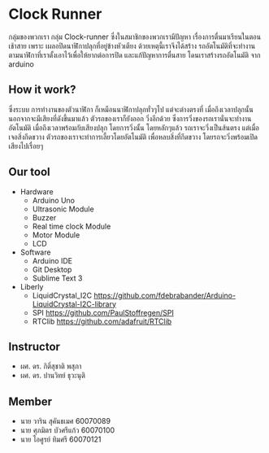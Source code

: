 # Clock Runner

กลุ่มของพวกเรา กลุ่ม Clock-runner  ซึ่งในสมาชิกของพวกเรามีปัญหา
เรื่องการตื่นมาเรียนในตอนเช้าสาย เพราะ
เผลอปิดนาฬิกาปลุกที่อยู่ข้างหัวเตียง ด้วยเหตุนี้เราจึงได้สร้าง 
รถอัตโนมัติที่จะทำงานตามนาฬิกาที่เราตั้งเอาไว้เพื่อให้ยากต่อการปิด
และแก้ปัญหาการตื่นสาย โดนเราสร้างรถอัตโนมัติ จาก arduino

## How it work?

ซึ่งระบบ การทำงานของตัวนาฬิกา ก็เหมือนนาฬิกาปลุกทั่วๆไป แต่จะต่างตรงที่
เมื่อถึงเวลาปลุกนั้น นอกจากจะมีเสียงที่ดังขึ้นมาแล้ว ตัวรถของเราก็ยังออก วิ่งอีกด้วย
ซึ่งการวิ่งของรถเรานั่นจะทำงานอัตโนมัติ เมื่อถึงเวลาพร้อมกับเสียงปลุก 
โดยการวิ่งนั้น โดยหลักๆแล้ว
รถเราจะวิ่งเป็นส้นตรง แต่เมื่อเจอสิ่งกีดขวาง ตัวรถของเราจะทำการเลี้ยวโดยอัตโนมัติ 
เพื่อหลบสิ่งที่กีดขวาง โดยรถจะวิ่งพร้อมเปิดเสียงไปเรื่อยๆ

## Our tool
* Hardware
    * Arduino Uno
    * Ultrasonic Module
    * Buzzer
    * Real time clock Module
    * Motor Module
    * LCD
* Software
    * Arduino IDE
    * Git Desktop
    * Sublime Text 3
* Liberly
    * LiquidCrystal_I2C https://github.com/fdebrabander/Arduino-LiquidCrystal-I2C-library
    * SPI https://github.com/PaulStoffregen/SPI
    * RTClib https://github.com/adafruit/RTClib
## Instructor
* ผศ. ดร. กิติ์สุชาติ พสุภา
* ผศ. ดร. ปานวิทย์ ธุวะนุติ

## Member
* นาย วาริน   สุคันธเมศ  60070089
* นาย ศุภมิตร  บัวศรีแก้ว 60070100
* นาย ไอศูรย์  ทิมศรี    60070121
